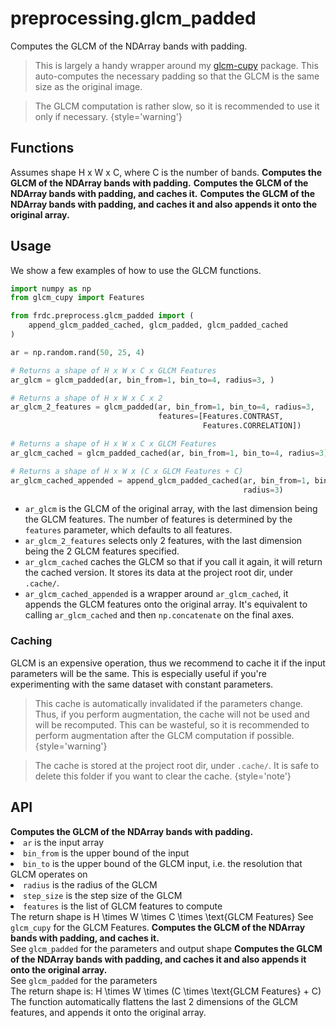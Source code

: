 # preprocessing.glcm_padded

<tldr>
Computes the GLCM of the NDArray bands with padding.
</tldr>

> This is largely a handy wrapper around
> my [glcm-cupy](https://github.com/Eve-ning/glcm-cupy) package.
> This auto-computes the necessary padding so that the GLCM is the same size
> as the original image.

> The GLCM computation is rather slow, so it is recommended to use it
> only if necessary.
> {style='warning'}

## Functions

<warning>
Assumes shape H x W x C, where C is the number of bands.
</warning>

<deflist type="medium">
<def title="glcm_padded">
<b>Computes the GLCM of the NDArray bands with padding.</b>
</def>
<def title="glcm_padded_cached">
<b>Computes the GLCM of the NDArray bands with padding, and caches it.</b>
</def>
<def title="append_glcm_padded_cached">
<b>Computes the GLCM of the NDArray bands with padding, and caches it and
also appends it onto the original array.</b>
</def>
</deflist>

## Usage

We show a few examples of how to use the GLCM functions.

```python
import numpy as np
from glcm_cupy import Features

from frdc.preprocess.glcm_padded import (
    append_glcm_padded_cached, glcm_padded, glcm_padded_cached
)

ar = np.random.rand(50, 25, 4)

# Returns a shape of H x W x C x GLCM Features
ar_glcm = glcm_padded(ar, bin_from=1, bin_to=4, radius=3, )

# Returns a shape of H x W x C x 2
ar_glcm_2_features = glcm_padded(ar, bin_from=1, bin_to=4, radius=3,
                                 features=[Features.CONTRAST,
                                           Features.CORRELATION])

# Returns a shape of H x W x C x GLCM Features
ar_glcm_cached = glcm_padded_cached(ar, bin_from=1, bin_to=4, radius=3)

# Returns a shape of H x W x (C x GLCM Features + C)
ar_glcm_cached_appended = append_glcm_padded_cached(ar, bin_from=1, bin_to=4,
                                                    radius=3)

```

- `ar_glcm` is the GLCM of the original array, with the last dimension being
  the GLCM features. The number of features is determined by the `features`
  parameter, which defaults to all features.
- `ar_glcm_2_features` selects only 2 features, with the last dimension being
  the 2 GLCM features specified.
- `ar_glcm_cached` caches the GLCM so that if you call it again,
  it will return the cached version. It stores its data at the project root
  dir, under `.cache/`.
- `ar_glcm_cached_appended` is a wrapper around `ar_glcm_cached`, it
  appends the GLCM features onto the original array. It's equivalent to calling
  `ar_glcm_cached` and then `np.concatenate` on the final axes.

### Caching

GLCM is an expensive operation, thus we recommend to cache it if the input
parameters will be the same. This is especially useful if you're
experimenting with the same dataset with constant parameters.

> This cache is automatically invalidated if the parameters change. Thus, if
> you perform augmentation, the cache will not be used and will be recomputed.
> This can be wasteful, so it is recommended to perform augmentation after
> the GLCM computation if possible.
> {style='warning'}

> The cache is stored at the project root dir, under `.cache/`. It is safe to
> delete this folder if you want to clear the cache.
> {style='note'}

## API

<deflist>
<def title="glcm_padded(ar, bin_from, bin_to, radius, step_size, features)">
<b>Computes the GLCM of the NDArray bands with padding.</b><br/>
<list>
<li><code>ar</code> is the input array</li>
<li><code>bin_from</code> is the upper bound of the input</li>
<li><code>bin_to</code> is the upper bound of the GLCM input, i.e. the 
resolution that GLCM operates on</li>
<li><code>radius</code> is the radius of the GLCM</li>
<li><code>step_size</code> is the step size of the GLCM</li>
<li><code>features</code> is the list of GLCM features to compute</li>
</list>
The return shape is
<code-block lang="tex">
H \times W \times C \times \text{GLCM Features}
</code-block>
See <code>glcm_cupy</code> for the GLCM Features.
</def>
<def title="glcm_padded_cached(ar, bin_from, bin_to, radius, step_size, features)">
<b>Computes the GLCM of the NDArray bands with padding, and caches it.</b><br/>
See <code>glcm_padded</code> for the parameters and output shape
</def>
<def title="append_glcm_padded_cached(ar, bin_from, bin_to, radius, step_size, features)">
<b>Computes the GLCM of the NDArray bands with padding, and caches it and
also appends it onto the original array.</b><br/>
See <code>glcm_padded</code> for the parameters<br/>
The return shape is:
<code-block lang="tex">
H \times W \times (C \times \text{GLCM Features} + C)
</code-block>
The function automatically flattens the last 2 dimensions of the GLCM
features, and appends it onto the original array.
</def>
</deflist>
